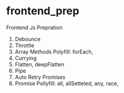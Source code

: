 # frontend_prep
Frontend Js Prepration
1. Debounce
2. Throttle
3. Array Methods Polyfill: forEach,
4. Currying
5. Flatten, deepFlatten
6. Pipe
7. Auto Retry Promises 
8. Promise Pollyfill: all, allSetteled, any, race, 